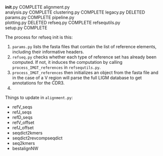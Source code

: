__init__.py         COMPLETE
alignment.py        
analysis.py         COMPLETE
clustering.py       COMPLETE
legacy.py           DELETED
params.py           COMPLETE
pipeline.py         
plotting.py         DELETED
refseq.py           COMPLETE
refsequtils.py      
setup.py            COMPLETE

The process for refseq init is this:

1.  `params.py` lists the fasta files that contain the list of reference
    elements, including their informative headers.
2. `refseq.py` checks whether each type of reference set has already been
    computed. If not, it induces the computation by calling
    `process_IMGT_references` in `refsequtils.py`.
3. `process_IMGT_references` then initializes an object from the fasta file
    and in the case of a V region will parse the full LIGM database to get
    annotations for the CDR3.
4.  

Things to update in `alignment.py`:

*   refV_seqs
*   refJ_seqs
*   refD_seqs
*   refV_offset
*   refJ_offset
*   seqdict2kmers
*   seqdict2revcompseqdict
*   seq2kmers
*   bestalignNW

